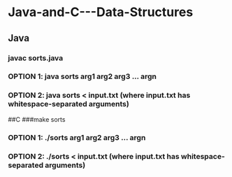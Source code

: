 # Java-and-C---Data-Structures
## Java
### javac sorts.java
### OPTION 1: java sorts arg1 arg2 arg3 ... argn
### OPTION 2: java sorts < input.txt (where input.txt has whitespace-separated arguments)

##C
###make sorts
### OPTION 1: ./sorts arg1 arg2 arg3 ... argn
### OPTION 2: ./sorts < input.txt (where input.txt has whitespace-separated arguments)
